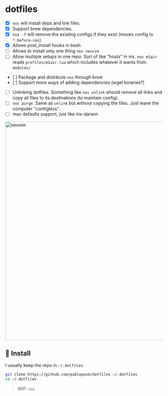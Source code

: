 # dotfiles

- [x] `nos` will install deps and link files.
- [x] Support brew dependencies.
- [x] `nos -f` will remove the existing configs if they exist (moves config to `*.before-nos`)
- [x] Allows post_install hooks in bash
- [ ] Allows to install only one thing `nos neovim`
- [ ] Allow multiple setups in one repo. Sort of like "hosts" in nix. `nos m1air` reads `profiles/m1air.lua` which includes whatever it wants from `modules/`
- [ ] Package and distribute `nos` through _brew_
- [ ] Support more ways of adding dependencies (wget binaries?)
- [ ] Unlinking dotfiles. Something like `nos unlink` should remove all links and copy all files to its destinations (to maintain config).
- [ ] `nos purge`. Same as `unlink` but without copying the files. Just leave the computer "configless".
- [ ] mac defaults support, just like nix-darwin

<img
  src="https://github.com/pablopunk/dotfiles/assets/4324982/d5badddc-5bc7-48dc-aaa4-061d4755826b"
  alt="neovim"
  width="700px" />

## 🚀 Install

I usually keep the repo in `~/.dotfiles`:

```bash
git clone https://github.com/pablopunk/dotfiles ~/.dotfiles
cd ~/.dotfiles
```

> WIP. `nos`